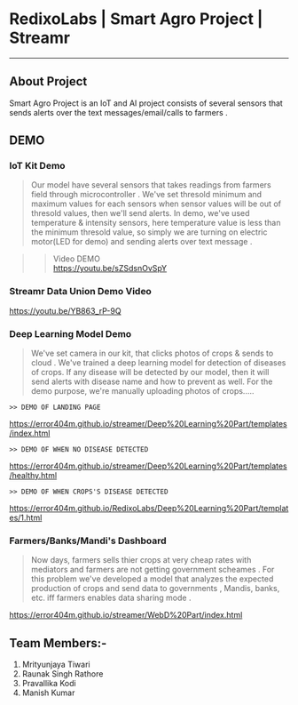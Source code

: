 

# RedixoLabs | Smart Agro Project | Streamr

-------------------
## About Project
Smart Agro Project is an IoT and AI project consists of several sensors that sends alerts over the text messages/email/calls to farmers .

## DEMO

### IoT Kit Demo

 > Our model have several sensors that takes readings from farmers field through microcontroller . We've set thresold minimum and maximum values for each sensors when sensor values will be out of thresold values, then we'll send alerts.
In demo, we've used temperature & intensity sensors, here temperature value is less than the minimum thresold value, so simply we are turning on electric motor(LED for demo) and sending alerts over text message .

   >> Video DEMO  
  https://youtu.be/sZSdsnOvSpY 
    
    
    
### Streamr Data Union Demo Video
https://youtu.be/YB863_rP-9Q


### Deep Learning Model Demo

> We've set camera in our kit, that clicks photos of crops & sends to cloud . We've trained a deep learning model for detection of diseases of crops. If any disease will be detected by our model, then it will send alerts with disease name and how to prevent as well. For the demo purpose, we're manually uploading photos of crops..... 

    >> DEMO OF LANDING PAGE
   https://error404m.github.io/streamer/Deep%20Learning%20Part/templates/index.html  
    
    >> DEMO OF WHEN NO DISEASE DETECTED
   https://error404m.github.io/streamer/Deep%20Learning%20Part/templates/healthy.html 
    
    >> DEMO OF WHEN CROPS'S DISEASE DETECTED
https://error404m.github.io/RedixoLabs/Deep%20Learning%20Part/templates/1.html 
   
### Farmers/Banks/Mandi's Dashboard

> Now days, farmers sells thier crops at very cheap rates with mediators and farmers are not getting government scheames . For this problem we've developed a model that analyzes the expected production of crops and send data to governments , Mandis, banks, etc. iff farmers enables data sharing mode .

   https://error404m.github.io/streamer/WebD%20Part/index.html  

## Team Members:- 
1) Mrityunjaya Tiwari 
2) Raunak Singh Rathore
3) Pravallika Kodi
4) Manish Kumar
